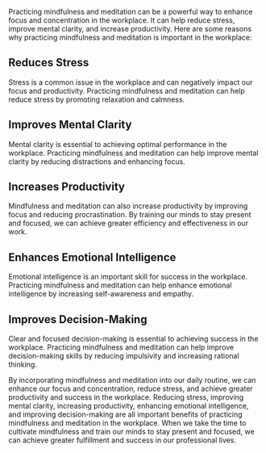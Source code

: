 
Practicing mindfulness and meditation can be a powerful way to enhance focus and concentration in the workplace. It can help reduce stress, improve mental clarity, and increase productivity. Here are some reasons why practicing mindfulness and meditation is important in the workplace:

## Reduces Stress

Stress is a common issue in the workplace and can negatively impact our focus and productivity. Practicing mindfulness and meditation can help reduce stress by promoting relaxation and calmness.

## Improves Mental Clarity

Mental clarity is essential to achieving optimal performance in the workplace. Practicing mindfulness and meditation can help improve mental clarity by reducing distractions and enhancing focus.

## Increases Productivity

Mindfulness and meditation can also increase productivity by improving focus and reducing procrastination. By training our minds to stay present and focused, we can achieve greater efficiency and effectiveness in our work.

## Enhances Emotional Intelligence

Emotional intelligence is an important skill for success in the workplace. Practicing mindfulness and meditation can help enhance emotional intelligence by increasing self-awareness and empathy.

## Improves Decision-Making

Clear and focused decision-making is essential to achieving success in the workplace. Practicing mindfulness and meditation can help improve decision-making skills by reducing impulsivity and increasing rational thinking.

By incorporating mindfulness and meditation into our daily routine, we can enhance our focus and concentration, reduce stress, and achieve greater productivity and success in the workplace. Reducing stress, improving mental clarity, increasing productivity, enhancing emotional intelligence, and improving decision-making are all important benefits of practicing mindfulness and meditation in the workplace. When we take the time to cultivate mindfulness and train our minds to stay present and focused, we can achieve greater fulfillment and success in our professional lives.
